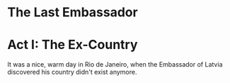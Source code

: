 # The Last Embassador

# Act I: The Ex-Country

It was a nice, warm day in Rio de Janeiro, when the Embassador of Latvia discovered his country didn't exist anymore.


